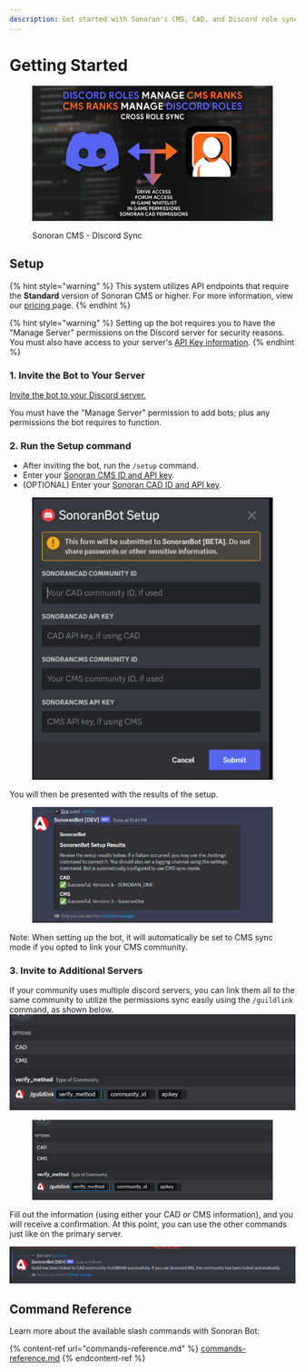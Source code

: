 ```yaml
---
description: Get started with Sonoran's CMS, CAD, and Discord role sync!
---
```


# Getting Started

<figure><img src="../../.gitbook/assets/crossrolesync-v6.png" alt=""><figcaption><p>Sonoran CMS - Discord Sync</p></figcaption></figure>

## Setup

{% hint style="warning" %}
This system utilizes API endpoints that require the **Standard** version of Sonoran CMS or higher. For more information, view our [pricing ](../../pricing/pricing-faq/)page.
{% endhint %}

{% hint style="warning" %}
Setting up the bot requires you to have the "Manage Server" permissions on the Discord server for security reasons. You must also have access to your server's [API Key information](../../developer-api-documentation/api-integration/getting-started/retrieving-your-credentials.md).
{% endhint %}

### 1. Invite the Bot to Your Server

[Invite the bot to your Discord server.](https://discord.com/api/oauth2/authorize?client\_id=1060274480930361424\&permissions=9395241984\&scope=bot%20applications.commands)

You must have the "Manage Server" permission to add bots; plus any permissions the bot requires to function.

### 2. Run the Setup command

* After inviting the bot, run the `/setup` command.
* Enter your [Sonoran CMS ID and API key](../../developer-api-documentation/api-integration/getting-started/#gather-your-credentials).
* (OPTIONAL) Enter your [Sonoran CAD ID and API key](https://info.sonorancad.com/sonoran-cad/api-integration/getting-started/retrieving-your-credentials).

<figure><img src="../../.gitbook/assets/Screenshot_11.png" alt=""><figcaption></figcaption></figure>

You will then be presented with the results of the setup.

<figure><img src="../../.gitbook/assets/image (17).png" alt=""><figcaption></figcaption></figure>

Note: When setting up the bot, it will automatically be set to CMS sync mode if you opted to link your CMS community.

### **3. Invite to Additional Servers**

If your community uses multiple discord servers, you can link them all to the same community to utilize the permissions sync easily using the `/guildlink` command, as shown below.![](<../../.gitbook/assets/image (8).png>)

<figure><img src="../../.gitbook/assets/image (8).png" alt=""><figcaption></figcaption></figure>

Fill out the information (using either your CAD or CMS information), and you will receive a confirmation. At this point, you can use the other commands just like on the primary server.

![](<../../.gitbook/assets/image (2) (3).png>)

## Command Reference

Learn more about the available slash commands with Sonoran Bot:

{% content-ref url="commands-reference.md" %}
[commands-reference.md](commands-reference.md)
{% endcontent-ref %}
